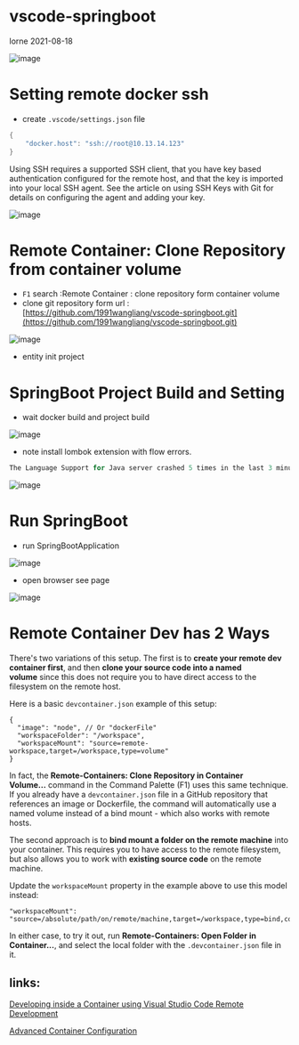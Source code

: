 # vscode-springboot

lorne 2021-08-18

![image](https://user-images.githubusercontent.com/5245347/129875365-70437e3d-1286-482e-ab12-4200dcc80a1a.png)


# Setting remote docker ssh

- create `.vscode/settings.json` file

```java
{
    "docker.host": "ssh://root@10.13.14.123"
}
```

Using SSH requires a supported SSH client, that you have key based authentication configured for the remote host, and that the key is imported into your local SSH agent. See the article on using SSH Keys with Git for details on configuring the agent and adding your key.

![image](https://user-images.githubusercontent.com/5245347/129875629-4c791b91-bafd-4e87-bf27-73431529abaa.png)


# Remote Container: Clone Repository from container volume

- `F1` search :Remote Container : clone repository form container volume
- clone git repository form url :  [https://github.com/1991wangliang/vscode-springboot.git](https://github.com/1991wangliang/vscode-springboot.git)

![image](https://user-images.githubusercontent.com/5245347/129875662-6bb2f421-379c-481a-a559-e7173e030d22.png)

- entity init project

# SpringBoot Project Build and Setting

- wait docker build and project build

![image](https://user-images.githubusercontent.com/5245347/129875693-3de61da5-af44-4985-8c67-58218bfc670f.png)

- note install lombok extension with flow errors.

```java
The Language Support for Java server crashed 5 times in the last 3 minutes. The server will not be restarted.
```

![image](https://user-images.githubusercontent.com/5245347/129875717-5fcfa1b5-e9e3-4fdc-a2ab-a1d7cc3c83ff.png)

# Run SpringBoot

- run SpringBootApplication

![image](https://user-images.githubusercontent.com/5245347/129875756-5079739c-29b0-4259-b4da-2bb985e871d9.png)

- open browser see page

![image](https://user-images.githubusercontent.com/5245347/129875801-39d16e78-b1a0-42e8-a472-19a1b963693f.png)


# Remote Container Dev has 2 Ways

There's two variations of this setup. The first is to **create your remote dev container first**, and then **clone your source code into a named volume** since this does not require you to have direct access to the filesystem on the remote host.

Here is a basic `devcontainer.json` example of this setup:

```
{
  "image": "node", // Or "dockerFile"
  "workspaceFolder": "/workspace",
  "workspaceMount": "source=remote-workspace,target=/workspace,type=volume"
}
```

In fact, the **Remote-Containers: Clone Repository in Container Volume...** command in the Command Palette (F1) uses this same technique. If you already have a `devcontainer.json` file in a GitHub repository that references an image or Dockerfile, the command will automatically use a named volume instead of a bind mount - which also works with remote hosts.

The second approach is to **bind mount a folder on the remote machine** into your container. This requires you to have access to the remote filesystem, but also allows you to work with **existing source code** on the remote machine.

Update the `workspaceMount` property in the example above to use this model instead:

```
"workspaceMount": "source=/absolute/path/on/remote/machine,target=/workspace,type=bind,consistency=cached"
```

In either case, to try it out, run **Remote-Containers: Open Folder in Container...**, and select the local folder with the `.devcontainer.json` file in it.

## links:

[Developing inside a Container using Visual Studio Code Remote Development](https://code.visualstudio.com/docs/remote/containers)

[Advanced Container Configuration](https://code.visualstudio.com/docs/remote/containers-advanced#_developing-inside-a-container-on-a-remote-docker-host)

